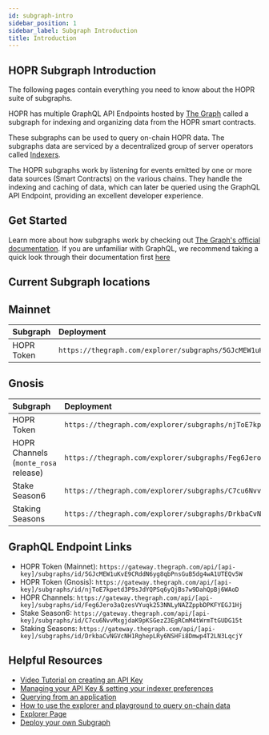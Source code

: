 ```yaml
---
id: subgraph-intro
sidebar_position: 1
sidebar_label: Subgraph Introduction
title: Introduction
---
```


## HOPR Subgraph Introduction

The following pages contain everything you need to know about the HOPR suite of subgraphs.

HOPR has multiple GraphQL API Endpoints hosted by [The Graph](https://thegraph.com/docs/about/introduction#what-the-graph-is) called a subgraph for indexing and organizing data from the HOPR smart contracts.

These subgraphs can be used to query on-chain HOPR data. The subgraphs data are serviced by a decentralized group of server operators called [Indexers](https://thegraph.com/docs/en/network/indexing/).

The HOPR subgraphs work by listening for events emitted by one or more data sources (Smart Contracts) on the various chains. They handle the indexing and caching of data, which can later be queried using the GraphQL API Endpoint, providing an excellent developer experience.

## Get Started

Learn more about how subgraphs work by checking out [The Graph's official documentation](https://thegraph.com/docs/en/). If you are unfamiliar with GraphQL, we recommend taking a quick look through their documentation first [here](https://graphql.org/learn/)

## Current Subgraph locations

## Mainnet

| Subgraph       | Deployment                                                                            |
| :------------- | :------------------------------------------------------------------------------------ |
| HOPR Token     | `https://thegraph.com/explorer/subgraphs/5GJcMEW1uKvE9CRddN6yg8qbPnsGuB5dg4wA1UTEQv5W`|

## Gnosis

| Subgraph                             | Deployment                                                                             |
| :----------------------------------- | :--------------------------------------------------------------------------------------|
| HOPR Token                           | `https://thegraph.com/explorer/subgraphs/njToE7kpetd3P9sJdYQPSq6yQjBs7w9DahQpBj6WAoD`  |
| HOPR Channels (`monte_rosa` release) | `https://thegraph.com/explorer/subgraphs/Feg6Jero3aQzesVYuqk253NNLyNAZZppbDPKFYEGJ1Hj` |
| Stake Season6                        | `https://thegraph.com/explorer/subgraphs/C7cu6NvvMxgjdaK9pKSGezZ3EgRCmM4tWrmTtGUDG15t` |
| Staking Seasons                      | `https://thegraph.com/explorer/subgraphs/DrkbaCvNGVcNH1RghepLRy6NSHFi8Dmwp4T2LN3LqcjY` |

## GraphQL Endpoint Links

- HOPR Token (Mainnet): `https://gateway.thegraph.com/api/[api-key]/subgraphs/id/5GJcMEW1uKvE9CRddN6yg8qbPnsGuB5dg4wA1UTEQv5W`
- HOPR Token (Gnosis): `https://gateway.thegraph.com/api/[api-key]/subgraphs/id/njToE7kpetd3P9sJdYQPSq6yQjBs7w9DahQpBj6WAoD`
- HOPR Channels: `https://gateway.thegraph.com/api/[api-key]/subgraphs/id/Feg6Jero3aQzesVYuqk253NNLyNAZZppbDPKFYEGJ1Hj`
- Stake Season6: `https://gateway.thegraph.com/api/[api-key]/subgraphs/id/C7cu6NvvMxgjdaK9pKSGezZ3EgRCmM4tWrmTtGUDG15t`
- Staking Seasons: `https://gateway.thegraph.com/api/[api-key]/subgraphs/id/DrkbaCvNGVcNH1RghepLRy6NSHFi8Dmwp4T2LN3LqcjY`

## Helpful Resources

- [Video Tutorial on creating an API Key](https://www.youtube.com/watch?v=UrfIpm-Vlgs)
- [Managing your API Key & setting your indexer preferences](https://thegraph.com/docs/en/studio/managing-api-keys/)
- [Querying from an application](https://thegraph.com/docs/en/developer/querying-from-your-app/)
- [How to use the explorer and playground to query on-chain data](https://medium.com/@chidubem_/how-to-query-on-chain-data-with-the-graph-f8507488215)
- [Explorer Page](https://thegraph.com/explorer/subgraph?id=FDrqtqbp8LhG1hSnwtWB2hE6C97FWA54irrozjb2TtMH&view=Overview)
- [Deploy your own Subgraph](https://thegraph.com/docs/en/developing/creating-a-subgraph/)

